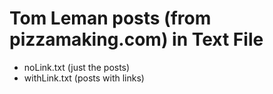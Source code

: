 # Tom Leman posts (from pizzamaking.com) in Text File

- noLink.txt (just the posts)
- withLink.txt (posts with links)
